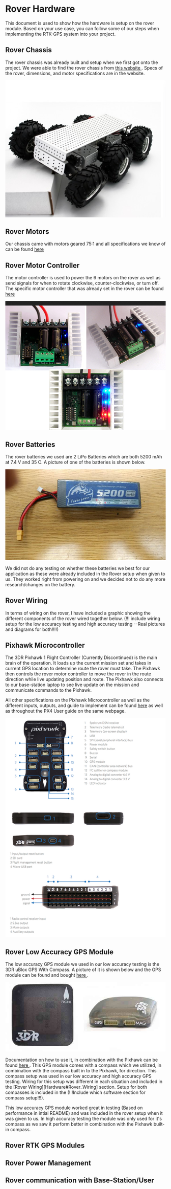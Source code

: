 # Rover Hardware

This document is used to show how the hardware is setup on the rover module. Based on your use case, you can follow some of our steps when implementing the RTK-GPS system into your project.

## Rover Chassis

<p align>
The rover chassis was already built and setup when we first got onto the project. We were able to find the rover chassis from <a href = https://www.generationrobots.com/en/401506-wild-thumper-6x6-chassis-with-75-1-motors.html> this website </a>. Specs of the rover, dimensions, and motor specifications are in the website.
</p>

<p align ="center">
  <img src = "https://github.com/Mercer-Robotics-Club/High_Accuracy_GPS/blob/main/Hardware/Images/Screenshot%20from%202022-03-28%2014-20-21.png" />
</p>


## Rover Motors

Our chassis came with motors geared 75:1 and all specifications we know of can be found <a href = https://www.generationrobots.com/en/401506-wild-thumper-6x6-chassis-with-75-1-motors.html> here </a>

## Rover Motor Controller

The motor controller is used to power the 6 motors on the rover as well as send signals for when to rotate clockwise, counter-clockwise, or turn off. The specific motor controller that was already set in the rover can be found <a href = "https://www.dimensionengineering.com/products/sabertooth2x25">here</a>

<p align = "center">
  <img src = "https://github.com/Mercer-Robotics-Club/High_Accuracy_GPS/blob/main/Hardware/Images/Screenshot%20from%202022-03-28%2014-46-53.png" />
</p>
  
## Rover Batteries
The rover batteries we used are 2 LiPo Batteries which are both 5200 mAh at 7.4 V and 35 C. A picture of one of the batteries is shown below. 

<p align = "center">
  <img src = "https://github.com/Mercer-Robotics-Club/High_Accuracy_GPS/blob/main/Hardware/Images/20220331_130618.jpg" />
</p>

We did not do any testing on whether these batteries we best for our application as these were already included in the Rover setup when given to us. They worked right from powering on and we decided not to do any more research/changes on the battery.

## Rover Wiring
In terms of wiring on the rover, I have included a graphic showing the different components of the rover wired together below. (!!! include wiring setup for the low accuracy testing and high accuracy testing --Real pictures and diagrams for both!!!!)

## Pixhawk Microcontroller

The 3DR Pixhawk 1 Flight Controller (Currently Discontinued) is the main brain of the operation. It loads up the current mission set and takes in current GPS location to determine route the rover must take. The Pixhawk then controls the rover motor controller to move the rover in the route direction while live updating position and route. The Pixhawk also connects to our base-station laptop to see live update on the mission and communicate commands to the Pixhawk.

All other specifications on the Pixhawk Microcontroller as well as the different inputs, outputs, and guide to implement can be found <a href = "https://docs.px4.io/master/en/flight_controller/pixhawk.html">here</a> as well as throughout the PX4 User guide on the same webpage.

<p align = "center">
  <img src = "https://github.com/Mercer-Robotics-Club/High_Accuracy_GPS/blob/main/Hardware/Images/Screenshot%20from%202022-03-28%2014-50-32.png" />
</p>

## Rover Low Accuracy GPS Module
The low accuracy GPS module we used in our low accuracy testing is the 3DR uBlox GPS With Compass. A picture of it is shown below and the GPS module can be found and bought <a href = https://uavsystemsinternational.com/products/3dr-ublox-gps-with-compass> here </a>.

<p align = "center">
  <img src = "https://github.com/Mercer-Robotics-Club/High_Accuracy_GPS/blob/main/Hardware/Images/GPS_TopAndSide.jpg" />
</p>

Documentation on how to use it, in combination with the Pixhawk can be found <a href = https://ardupilot.org/copter/docs/common-installing-3dr-ublox-gps-compass-module.html> here </a>. This GPS module comes with a compass which we utilized, in combination with the compass built in to the Pixhawk, for direction. This compass setup was used in our low accuracy and high accuracy GPS testing. Wiring for this setup was different in each situation and included in the [Rover Wiring][Hardware#Rover_Wiring] section. Setup for both compasses is included in the (!!!Include which software section for compass setup!!!).

This low accuracy GPS module worked great in testing (Based on performance in intial README) and was included in the rover setup when it was given to us. In high accuracy testing the module was only used for it's compass as we saw it perform better in combination with the Pixhawk built-in compass.

## Rover RTK GPS Modules

## Rover Power Management

## Rover communication with Base-Station/User

